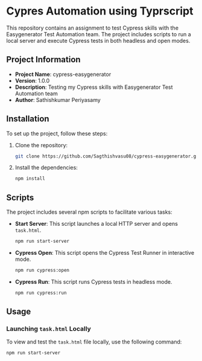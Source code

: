 # Cypres Automation using Typrscript 

This repository contains an assignment to test Cypress skills with the Easygenerator Test Automation team. The project includes scripts to run a local server and execute Cypress tests in both headless and open modes.

## Project Information

- **Project Name**: cypress-easygenerator
- **Version**: 1.0.0
- **Description**: Testing my Cypress skills with Easygenerator Test Automation team
- **Author**: Sathishkumar Periyasamy


## Installation

To set up the project, follow these steps:

1. Clone the repository:
    ```bash
    git clone https://github.com/Sagthishvasu08/cypress-easygenerator.git
    ```

2. Install the dependencies:
    ```bash
    npm install
    ```

## Scripts

The project includes several npm scripts to facilitate various tasks:

- **Start Server**: This script launches a local HTTP server and opens `task.html`.
    ```bash
    npm run start-server
    ```

- **Cypress Open**: This script opens the Cypress Test Runner in interactive mode.
    ```bash
    npm run cypress:open
    ```

- **Cypress Run**: This script runs Cypress tests in headless mode.
    ```bash
    npm run cypress:run
    ```

## Usage

### Launching `task.html` Locally

To view and test the `task.html` file locally, use the following command:
```bash
npm run start-server

